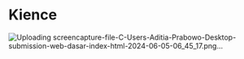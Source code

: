 # Kience

![Uploading screencapture-file-C-Users-Aditia-Prabowo-Desktop-submission-web-dasar-index-html-2024-06-05-06_45_17.png…]()
